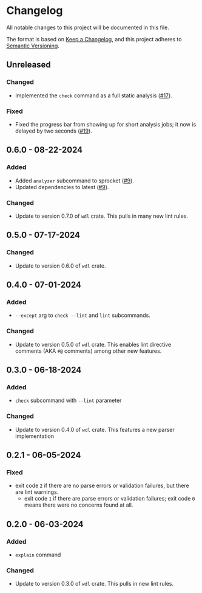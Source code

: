 # Changelog

All notable changes to this project will be documented in this file.

The format is based on [Keep a Changelog](https://keepachangelog.com/en/1.1.0/),
and this project adheres to [Semantic Versioning](https://semver.org/spec/v2.0.0.html).

## Unreleased

### Changed

* Implemented the `check` command as a full static analysis ([#17](https://github.com/stjude-rust-labs/sprocket/pull/17)).

### Fixed

* Fixed the progress bar from showing up for short analysis jobs; it now is
  delayed by two seconds ([#19](https://github.com/stjude-rust-labs/sprocket/pull/19)).

## 0.6.0 - 08-22-2024

### Added

- Added `analyzer` subcommand to sprocket ([#9](https://github.com/stjude-rust-labs/sprocket/pull/9)).
- Updated dependencies to latest ([#9](https://github.com/stjude-rust-labs/sprocket/pull/9)).

### Changed

- Update to version 0.7.0 of `wdl` crate. This pulls in many new lint rules.

## 0.5.0 - 07-17-2024

### Changed

- Update to version 0.6.0 of `wdl` crate.

## 0.4.0 - 07-01-2024

### Added

- `--except` arg to `check --lint` and `lint` subcommands.

### Changed

- Update to version 0.5.0 of `wdl` crate. This enables lint directive comments (AKA `#@` comments) among other new features.

## 0.3.0 - 06-18-2024

### Added

- `check` subcommand with `--lint` parameter

### Changed

- Update to version 0.4.0 of `wdl` crate. This features a new parser implementation

## 0.2.1 - 06-05-2024

### Fixed

- exit code `2` if there are no parse errors or validation failures, but there are lint warnings.
  - exit code `1` if there are parse errors or validation failures; exit code `0` means there were no concerns found at all.

## 0.2.0 - 06-03-2024

### Added

- `explain` command

### Changed

- Update to version 0.3.0 of `wdl` crate. This pulls in new lint rules.
